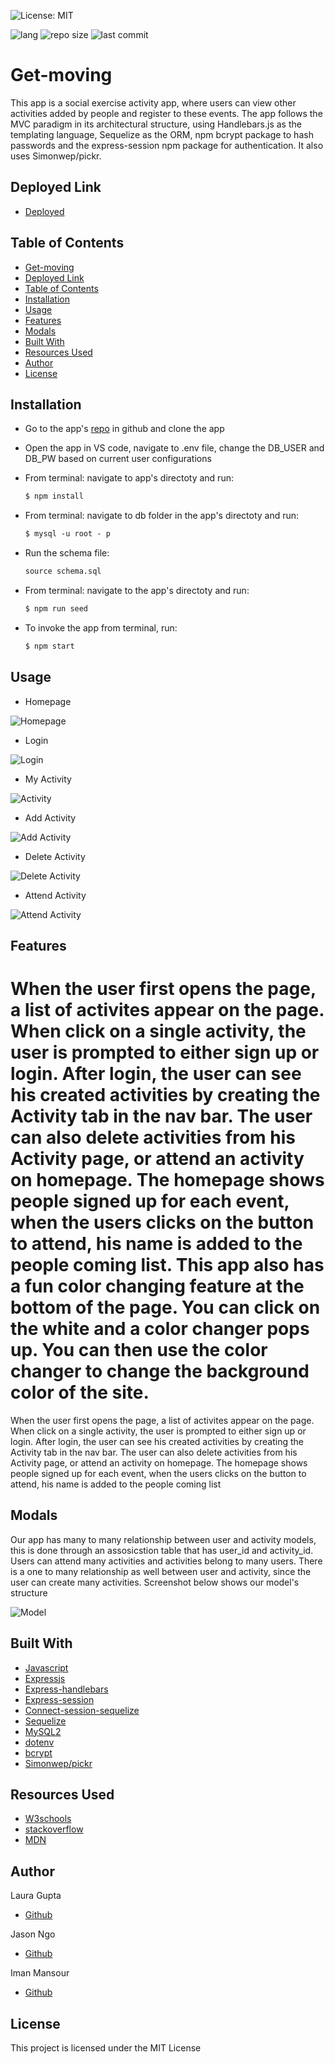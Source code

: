 ![License: MIT](https://img.shields.io/badge/License-MIT-yellow.svg)

![lang](https://img.shields.io/github/languages/top/imanmansour86/get-moving)
![repo size](https://img.shields.io/github/repo-size/imanmansour86/get-moving)
![last commit](https://img.shields.io/github/last-commit/imanmansour86/get-moving)

# Get-moving

This app is a social exercise activity app, where users can view other activities added by people and register to these events. The app follows the MVC paradigm in its architectural structure, using Handlebars.js as the templating language, Sequelize as the ORM, npm bcrypt package to hash passwords and the express-session npm package for authentication. It also uses Simonwep/pickr. 

## Deployed Link

- [Deployed](https://pacific-wildwood-76799.herokuapp.com/)

## Table of Contents

  - [Get-moving](#get-moving)
  - [Deployed Link](#deployed-link)
  - [Table of Contents](#table-of-contents)
  - [Installation](#installation)
  - [Usage](#usage)
  - [Features](#features)
  - [Modals](#modals)
  - [Built With](#built-with)
  - [Resources Used](#resources-used)
  - [Author](#author)
  - [License](#license)

## Installation

- Go to the app's [repo](https://github.com/imanmansour86/get-moving) in github and clone the app
- Open the app in VS code, navigate to .env file, change the DB_USER and DB_PW based on current user configurations
- From terminal: navigate to app's directoty and run:

  ```md
  $ npm install
  ```

- From terminal: navigate to db folder in the app's directoty and run:

  ```md
  $ mysql -u root - p
  ```

- Run the schema file:

  ```md
  source schema.sql
  ```

- From terminal: navigate to the app's directoty and run:

  ```md
  $ npm run seed
  ```

- To invoke the app from terminal, run:

  ```md
  $ npm start
  ```

## Usage

- Homepage

![Homepage](/public/images/homepage.gif)

- Login

![Login](/public/images/login.gif)

- My Activity

![Activity](/public/images/single%20activity.gif)

- Add Activity

![Add Activity](/public/images/add.gif)

- Delete Activity

![Delete Activity](/public/images/delete.gif)

- Attend Activity

![Attend Activity](/public/images/attend.gif)

## Features


When the user first opens the page, a list of activites appear on the page. When click on a single activity, the user is prompted to either sign up or login. After login, the user can see his created activities by creating the Activity tab in the nav bar. The user can also delete activities from his Activity page, or attend an activity on homepage. The homepage shows people signed up for each event, when the users clicks on the button to attend, his name is added to the people coming list. This app also has a fun color changing feature at the bottom of the page. You can click on the white and a color changer pops up. You can then use the color changer to change the background color of the site. 
=======
When the user first opens the page, a list of activites appear on the page. When click on a single activity, the user is prompted to either sign up or login. After login, the user can see his created activities by creating the Activity tab in the nav bar. The user can also delete activities from his Activity page, or attend an activity on homepage. The homepage shows people signed up for each event, when the users clicks on the button to attend, his name is added to the people coming list

## Modals

Our app has many to many relationship between user and activity models, this is done through an assosicstion table that has user_id and activity_id. Users can attend many activities and activities belong to many users. There is a one to many relationship as well between user and activity, since the user can create many activities. Screenshot below shows our model's structure

![Model](/public/images/models.png)


## Built With

- [Javascript](https://developer.mozilla.org/en-US/docs/Web/JavaScript)
- [Expressjs](https://expressjs.com/)
- [Express-handlebars](https://www.npmjs.com/package/express-handlebars)
- [Express-session](https://www.npmjs.com/package/express-session)
- [Connect-session-sequelize](https://www.npmjs.com/package/connect-session-sequelize)
- [Sequelize](https://sequelize.org/)
- [MySQL2](https://www.npmjs.com/package/mysql2)
- [dotenv](https://www.npmjs.com/package/dotenv)
- [bcrypt](https://www.npmjs.com/package/bcrypt)
- [Simonwep/pickr](https://github.com/Simonwep/pickr)

## Resources Used

- [W3schools](https://www.w3schools.com)
- [stackoverflow](https://stackoverflow.com)
- [MDN](https://developer.mozilla.org/en-US/docs/Web/CSS)

## Author

Laura Gupta

- [Github](https://github.com/lauragupta)

Jason Ngo

- [Github](https://github.com/jsncorn)

Iman Mansour

- [Github](https://github.com/imanmansour86)

## License

This project is licensed under the MIT License

